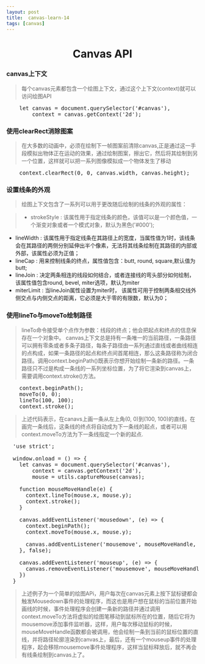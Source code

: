 ```yaml
---
layout: post
title:  canvas-learn-14
tags: [canvas]
---
```


<h1 style="text-align:center;">Canvas API</h1>

### canvas上下文

> 每个canvas元素都包含一个绘图上下文，通过这个上下文(context)就可以访问绘图API

<pre>
    let canvas = document.querySelector('#canvas'),
        context = canvas.getContext('2d');
</pre>

### 使用clearRect消除图案

> 在大多数的动画中，必须在绘制下一帧图案前清除canvas,正是通过这一手段模拟出物体正在运动的效果，通过绘制图案，擦出它，然后将其绘制到另一个位置，这样就可以把一系列图像模拟成一个物体发生了移动

<pre>
    context.clearRect(0, 0, canvas.width, canvas.height);
</pre>

### 设置线条的外观

> 绘图上下文包含了一系列可以用于更改随后绘制的线条的外观的属性：

> * strokeStyle : 该属性用于指定线条的颜色，该值可以是一个颜色值，一个渐变对象或者一个模式对象，默认为黑色('#000');
* lineWidth : 该属性用于指定线条在其路径上的宽度，当属性值为1时，该线条会在其路径的两侧分别延伸出半个像素，无法将其线条绘制在其路径的内部或外部，该属性必须为正值；
* lineCap : 用来控制线条的终点，属性值包含：butt, round, square,默认值为butt;
* lineJoin : 决定两条相连的线段如何结合，或者连接线的弯头部分如何绘制，该属性值包含round, bevel, miter选项，默认为miter
* miterLimit : 当lineJoin属性设置为miter时， 该属性可用于控制两条相交线外侧交点与内侧交点的距离，它必须是大于零的有限数，默认为0；

### 使用lineTo与moveTo绘制路径

> lineTo命令接受单个点作为参数：线段的终点；他会把起点和终点的信息保存在一个对象中。
> canvas上下文总是持有一条唯一的当前路径，一条路径可以拥有零条或者多条子路径，每条子路径由一系列通过直线或者曲线相连的点构成，如果一条路径的起点和终点间首尾相连，那么这条路径称为闭合路径。调用context.beginPath()既表示你想开始绘制一条新的路径。一条路径只不过是构成一条线的一系列坐标位置，为了将它渲染到canvas上，需要调用context.stroke()方法。

<pre>
    context.beginPath();
    moveTo(0, 0);
    lineTo(100, 100);
    context.stroke();
</pre>

> 上述代码表示，在canavs上画一条从左上角(0, 0)到(100, 100)的直线，在画完一条线后，这条线的终点将自动成为下一条线的起点，或者可以用context.moveTo方法为下一条线指定一个新的起点.

<pre>
  'use strict';

  window.onload = () => {
    let canvas = document.querySelector('#canvas'),
        context = canvas.getContext('2d'),
        mouse = utils.captureMouse(canvas);

    function mouseMoveHandle(e) {
      context.lineTo(mouse.x, mouse.y);
      context.stroke();
    }

    canvas.addEventListener('mousedown', (e) => {
      context.beginPath();
      context.moveTo(mouse.x, mouse.y);

      canvas.addEventListener('mousemove', mouseMoveHandle, false);
    }, false);

    canvas.addEventListener('mouseup', (e) => {
      canvas.removeEventListener('mousemove', mouseMoveHandle, false);
    })
  }
</pre>

> 上述例子为一个简单的绘图APi，用户每次在canvas元素上按下鼠标键都会触发Mousedown事件的处理程序，而这也是用户想在鼠标的当前位置开始画线的时候，事件处理程序会创建一条新的路径并通过调用context.moveTo方法将虚拟的绘图笔移动到鼠标所在的位置，随后它将为mousemove添加事件监听器，这样，用户每次移动鼠标的时候，mouseMoveHandle函数都会被调用，他会绘制一条到当前的鼠标位置的直线，并将路径轮廓渲染到canvas上，最后，还有一个mouseup事件的处理程序，起会移除mousemove事件处理程序，这样当鼠标释放后，就不再会有线条绘制到canvas上了。

